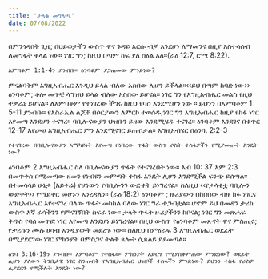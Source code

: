 ```yaml
---
title: 'ታላቁ መግለጫ'
date: 07/08/2022
---
```


በምንጎዳበት ጊዜ; በህይወታችን ውስጥ ዋና ጉዳይ እርሱ ብቻ እንደሆነ ለማመንና በዚያ አስተሳሰብ ለመግፋት ቀላል ነው። ነገር ግን; ከዚህ በጣም ከፍ ያለ ስዕል አለ።(ራዕ 12:7, ሮሜ 8:22).

`እምባቆም 1:1-4ን ያንብቡ። ዕንባቆም ያጋጠመው ምንድነው?`

ምናልባትም እግዚአብሔር እንዲህ ይላል ብለው አስበው ሊሆን ይችላል።‹‹ይህ በጣም ከባድ ነው›› ዕንባቆም; ቶሎ መጥቼ ላግዝህ ይላል ብለው አስበው ይሆናል። ነገር ግን የእግዚአብሔር መልስ የዚህ ተቃራኒ ይሆናል። ለእምባቆም የተነገረው ችግሩ ከዚህ የባሰ እንደሚሆን ነው ። ይህንን በእምባቆም 1 5-11 ያንብቡ። የእስራኤል ልጆች በሶርያውን ለምርኮ ተወሰዱ;ነገር ግን እግዚአብሔር ከዚያ የከፋ ነገር እየመጣ እንደሆን ተናገረ። ባቢሎናውያን ህዝቡን ይዘው እንደሚሄዱ ተናገረ። ዕንባቆም እንደገና በቁጥር 12-17 እየጮሀ እግዚአብሔር ምን እንደሚናገር ይጠብቃል። እግዚአብሄር በዕንባ. 2:2-3

`የተናገረው በባቢሎናውያን አማካይነት እየመጣ በነበረው ጥፋት ውስጥ ሶስት ተስፋዎችን የሚያመጡት እንዴት ነው?`

ዕንባቆም 2 እግዚአብሔር ስለ ባቢሎናውያን ጥፋት የተናገረበት ነው። እብ 10: 37 እም 2:3 በመጥቀስ በሚመጣው ዘመን የነብዩን መምጣት ተስፋ እንዴት ሊሆን እንደሚችል ፍንጭ ይሰጣል። በተመሳሳይ ሁኔታ (አይቀሬ) የሆነውን የባቢሎንን ውድቀት ይነግረናል። ስለዚህ ‹‹የታላቂቷ ባቢሎን ውድቀት›› የማይቀር መሆኑን እንረዳለን። (ራዕ 18:2) ዕንባቆም ; ዙሪያውን በከበበው ብዙ ክፉ ነገርና እግዚአብሔር እየተናገረ ባለው ጥፋት መካከል ባለው ነገር ግራ ተጋብቷል። ሆኖም ይህ በመዳን ታሪክ ውስጥ እኛ ራሳችንን የምናገኝበት ስፍራ ነው። ታላቅ ጥፋት ዙሪያችንን ከቦናል; ነገር ግን መጽሐፍ ቅዱስ የባሰ መጥፎ ነገር እየመጣ እንደሆነ ይነግረናል። በዚህ ውስጥ የዕንባቆም መጽናት ዋና ምስጢሩ; የታሪኩን ሙሉ ሀሳብ እንዲያውቅ መደረጉ ነው። ስለዚህ በምዕራፍ 3 እግዚአብሔር ወደፊት በሚያደርገው ነገር ምክንያት በምስጋና ትልቅ ጸሎት ሲጸልይ ይደመጣል።

`ዕንባ 3:16-19ን ያንብቡ። እምባቆም የተስፋው ምክንያት አድርጎ የሚያስቀምጠው ምንድነው? ወደፊት ሊሆን ያለውን ትንቢታዊ ነገር ስንጠብቅ የእግዚአብሔር ህዝቦች ተስፋችን ምንድነው? ይህንን ተስፋ የራስዎ ሊያደርጉ የሚችሉት እንዴት ነው?`